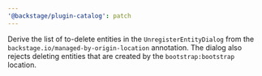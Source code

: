 ```yaml
---
'@backstage/plugin-catalog': patch
---
```


Derive the list of to-delete entities in the `UnregisterEntityDialog` from the `backstage.io/managed-by-origin-location` annotation.
The dialog also rejects deleting entities that are created by the `bootstrap:bootstrap` location.
